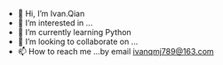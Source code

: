- 👋 Hi, I’m Ivan.Qian
- 👀 I’m interested in ...
- 🌱 I’m currently learning Python
- 💞️ I’m looking to collaborate on ...
- 📫 How to reach me ...by email ivanqmj789@163.com

<!---
ivan1026/ivan1026 is a ✨ special ✨ repository because its `README.md` (this file) appears on your GitHub profile.
You can click the Preview link to take a look at your changes.
--->
